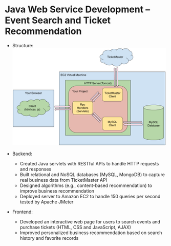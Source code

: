 # Java Web Service Development – Event Search and Ticket Recommendation

* Structure:
![](images/Jupiter_final.PNG)

* Backend:
  * Created Java servlets with RESTful APIs to handle HTTP requests and responses
  * Built relational and NoSQL databases (MySQL, MongoDB) to capture real business data from TicketMaster API
  * Designed algorithms (e.g., content-based recommendation) to improve business recommendation
  * Deployed server to Amazon EC2 to handle 150 queries per second tested by Apache JMeter

* Frontend:
  * Developed an interactive web page for users to search events and purchase tickets (HTML, CSS and JavaScript, AJAX)
  * Improved personalized business recommendation based on search history and favorite records

